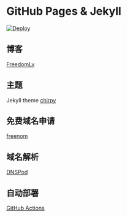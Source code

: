 # GitHub Pages & Jekyll

[![Deploy](https://github.com/feilongjiang/feilongjiang.github.io/actions/workflows/pages-deploy.yml/badge.svg?branch=main&event=push)](https://github.com/feilongjiang/feilongjiang.github.io/actions/workflows/pages-deploy.yml)

## 博客

[FreedomLy](https://www.freedomly.tk)

## 主题

Jekyll theme [chirpy](https://github.com/cotes2020/jekyll-theme-chirpy)

## 免费域名申请

[freenom](https://www.freenom.com/zh/index.html?lang=zh)

## 域名解析

[DNSPod](https://www.dnspod.cn/)

## 自动部署

[GitHub Actions](https://github.com/features/actions)